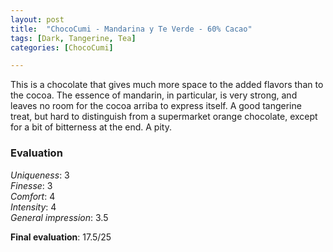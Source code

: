```yaml
---
layout: post
title:  "ChocoCumi - Mandarina y Te Verde - 60% Cacao"
tags: [Dark, Tangerine, Tea] 
categories: [ChocoCumi]

---
```


This is a chocolate that gives much more space to the added flavors than to the cocoa. The essence of mandarin, in particular, is very strong, and leaves no room for the cocoa arriba to express itself.
A good tangerine treat, but hard to distinguish from a supermarket orange chocolate, except for a bit of bitterness at the end. A pity.



### Evaluation

_Uniqueness_: 3  
_Finesse_: 3  
_Comfort_: 4  
_Intensity_: 4  
_General impression_: 3.5

**Final evaluation**: 17.5/25